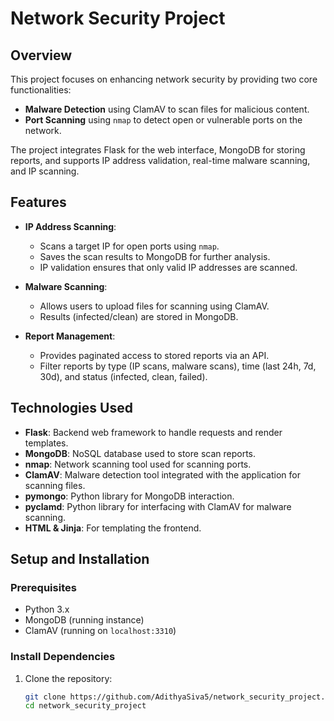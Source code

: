 # Network Security Project

## Overview
This project focuses on enhancing network security by providing two core functionalities:
- **Malware Detection** using ClamAV to scan files for malicious content.
- **Port Scanning** using `nmap` to detect open or vulnerable ports on the network.

The project integrates Flask for the web interface, MongoDB for storing reports, and supports IP address validation, real-time malware scanning, and IP scanning.

## Features
- **IP Address Scanning**: 
  - Scans a target IP for open ports using `nmap`.
  - Saves the scan results to MongoDB for further analysis.
  - IP validation ensures that only valid IP addresses are scanned.
  
- **Malware Scanning**: 
  - Allows users to upload files for scanning using ClamAV.
  - Results (infected/clean) are stored in MongoDB.
  
- **Report Management**: 
  - Provides paginated access to stored reports via an API.
  - Filter reports by type (IP scans, malware scans), time (last 24h, 7d, 30d), and status (infected, clean, failed).

## Technologies Used
- **Flask**: Backend web framework to handle requests and render templates.
- **MongoDB**: NoSQL database used to store scan reports.
- **nmap**: Network scanning tool used for scanning ports.
- **ClamAV**: Malware detection tool integrated with the application for scanning files.
- **pymongo**: Python library for MongoDB interaction.
- **pyclamd**: Python library for interfacing with ClamAV for malware scanning.
- **HTML & Jinja**: For templating the frontend.

## Setup and Installation

### Prerequisites
- Python 3.x
- MongoDB (running instance)
- ClamAV (running on `localhost:3310`)

### Install Dependencies
1. Clone the repository:
   ```bash
   git clone https://github.com/AdithyaSiva5/network_security_project.git
   cd network_security_project
